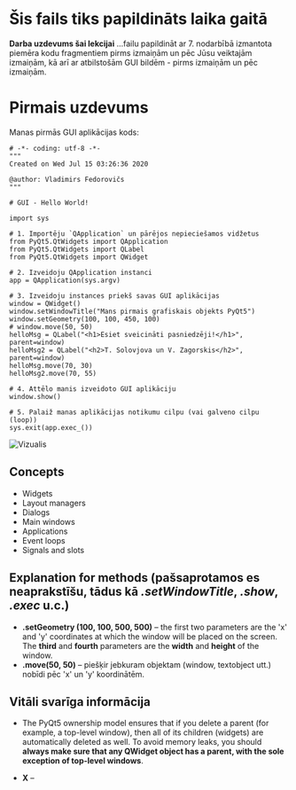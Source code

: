 # Šis fails tiks papildināts laika gaitā

**Darba uzdevums šai lekcijai**
...failu papildināt ar 7. nodarbībā izmantota piemēra kodu
fragmentiem pirms izmaiņām un pēc Jūsu veiktajām izmaiņām, kā arī ar
atbilstošām GUI bildēm - pirms izmaiņām un pēc izmaiņām.

# Pirmais uzdevums
Manas pirmās GUI aplikācijas kods:
~~~
# -*- coding: utf-8 -*-
"""
Created on Wed Jul 15 03:26:36 2020

@author: Vladimirs Fedorovičs
"""

# GUI - Hello World!

import sys

# 1. Importēju `QApplication` un pārējos nepieciešamos vidžetus
from PyQt5.QtWidgets import QApplication
from PyQt5.QtWidgets import QLabel
from PyQt5.QtWidgets import QWidget

# 2. Izveidoju QApplication instanci
app = QApplication(sys.argv)

# 3. Izveidoju instances priekš savas GUI aplikācijas
window = QWidget()
window.setWindowTitle("Mans pirmais grafiskais objekts PyQt5")
window.setGeometry(100, 100, 450, 100)
# window.move(50, 50)
helloMsg = QLabel("<h1>Esiet sveicināti pasniedzēji!</h1>", parent=window)
helloMsg2 = QLabel("<h2>T. Solovjova un V. Zagorskis</h2>", parent=window)
helloMsg.move(70, 30)
helloMsg2.move(70, 55)

# 4. Attēlo manis izveidoto GUI aplikāciju
window.show()

# 5. Palaiž manas aplikācijas notikumu cilpu (vai galveno cilpu (loop))
sys.exit(app.exec_())
~~~
![Vizualis](https://github.com/MACTEP-ETF/RTR108/blob/master/P07_GUI/PNG/GUI%20-%20Hello%20World!.png)  


## Concepts
- Widgets
- Layout managers
- Dialogs
- Main windows
- Applications
- Event loops
- Signals and slots


## Explanation for methods (pašsaprotamos es neaprakstīšu, tādus kā *.setWindowTitle*, *.show*, *.exec* u.c.)  
- **.setGeometry (100, 100, 500, 500)** –  the first two parameters are the 'x' and 'y' coordinates at which the window will be placed on the screen. The **third** and **fourth** parameters are the **width** and **height** of the window.  
- **.move(50, 50)** – piešķir jebkuram objektam (window, textobject utt.) nobīdi pēc 'x' un 'y' koordinātēm.  



## Vitāli svarīga informācija
 - The PyQt5 ownership model ensures that if you delete a parent (for example, a top-level window), then all of its children (widgets) are automatically deleted as well.  To avoid memory leaks, you should **always make sure that any QWidget object has a parent, with the sole exception of top-level windows**.  




- **X** –
